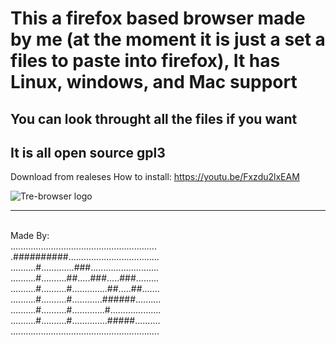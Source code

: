 <h1>This a firefox based browser made by me (at the moment it is just a set a files to paste into firefox), 
It has Linux, windows, and Mac support</h1>
<h2>You can look throught all the files if you want</h2>

<h2>It is all open source gpl3</h2>


Download from realeses
How to install: https://youtu.be/Fxzdu2lxEAM



![Tre-browser logo](https://github.com/Tre-brock/Tre-Browser/assets/152460754/c5130363-1137-4104-98bb-b01507b495a1)


<hr>
<br>
Made By:<br>
..........................................................<br>
.##########....................................<br>
..........#.............###...........................<br>
..........#..........##.....###.....###.........<br>
..........#..........#..............##.....##.......<br>
..........#..........#............######..........<br>
..........#..........#.............#....................<br>
..........#..........#..............#####..........<br>
...........................................................<br>
